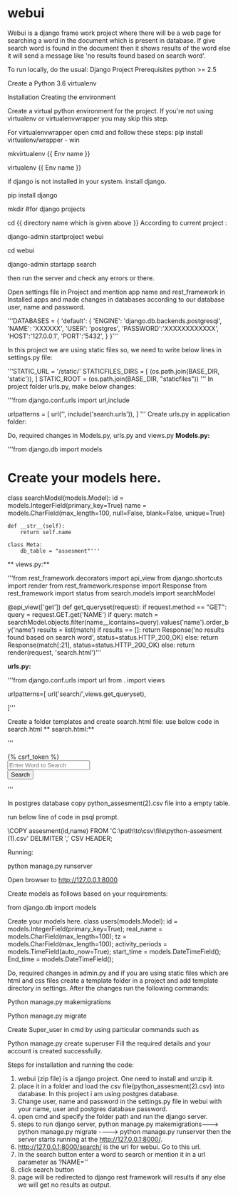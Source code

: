 # webui


Webui is a django frame work project where there will be a web page for searching a word in the document which is present in database. If give search word is found in the document then it shows results of the word else it will send a message like 'no results found based on search word'.

To run locally, do the usual:
Django Project Prerequisites python >= 2.5

Create a Python 3.6 virtualenv


Installation Creating the environment

Create a virtual python environment for the project. If you're not using virtualenv or virtualenvwrapper you may skip this step.

For virtualenvwrapper
open cmd and follow these steps:
pip install virtualenv/wrapper - win

mkvirtualenv {{ Env name }}

virtualenv {{ Env name }}

if django is not installed in your system. install django.

pip install django

mkdir <some name>  #for django projects

cd {{ directory name which is given above }}
 According to current project :
 
 django-admin startproject webui
 
cd webui

django-admin startapp search

then run the server and check any errors or there. 

Open settings file in Project and mention app name and rest_framework in Installed apps and made changes in databases according to our database user, name and password.

'''DATABASES = {
    'default': {
        'ENGINE': 'django.db.backends.postgresql',
        'NAME': 'XXXXXX',
        'USER': 'postgres',
        'PASSWORD':'XXXXXXXXXXXX',
        'HOST':'127.0.0.1',
        'PORT':'5432',
    }
}'''

In this project we are using static files so, we need to write below lines in settings.py file:
  
  '''STATIC_URL = '/static/'
STATICFILES_DIRS = [
    (os.path.join(BASE_DIR, 'static')),
]
STATIC_ROOT = (os.path.join(BASE_DIR, "staticfiles"))
'''
In project folder urls.py, make below changes:


'''from django.conf.urls import url,include

  urlpatterns = [
    url('', include('search.urls')),
]
'''
Create urls.py in application folder:

Do, required changes in Models.py, urls.py and views.py
**Models.py:**

'''from django.db import models

# Create your models here.
class searchModel(models.Model):
    id = models.IntegerField(primary_key=True)
    name = models.CharField(max_length=100, null=False, blank=False, unique=True)

    def __str__(self):
        return self.name

    class Meta:
        db_table = "assesment"'''
        
**
views.py:**

'''from rest_framework.decorators import api_view
from django.shortcuts import render
from rest_framework.response import Response
from rest_framework import status
from search.models import searchModel


@api_view(['get'])
def get_queryset(request):
    if request.method == "GET":
        query = request.GET.get('NAME')
        if query:
            match = searchModel.objects.filter(name__icontains=query).values('name').order_by('name')
            results = list(match)
            if results == []:
                return Response('no results found based on search word', status=status.HTTP_200_OK)
            else:
                return Response(match[:21], status=status.HTTP_200_OK)
        else:
            return render(request, 'search.html')'''

**urls.py:**

'''from django.conf.urls import url
from . import views

urlpatterns=[
    url('search/',views.get_queryset),

]'''

 Create a folder templates and create search.html file:
 use below code in search.html
 ** search.html:**
  
'''<form method="GET" action="get_queryset">
        {% csrf_token %}
        <div class="form- group">
            <div class="col- lg-5">
                <input type=" text" name="NAME" class=" form-control" placeholder="Enter Word to Search">
            </div>
            <label class="col- lg-2">
                <button type=" submit" class="btn btn- primary"> Search </button>
            </label>
        </div>

</form>'''

In postgres database copy python_assesment(2).csv file into a empty table.

run below line of code in psql prompt.

\COPY assesment(id,name) FROM 'C:\path\to\csv\file\python-assesment (1).csv' DELIMITER ',' CSV HEADER;


Running:

python manage.py runserver

Open browser to http://127.0.0.1:8000

Create models as follows based on your requirements:

from django.db import models

Create your models here.
class users(models.Model): id = models.IntegerField(primary_key=True); real_name = models.CharField(max_length=100); tz = models.CharField(max_length=100); activity_periods = models.TimeField(auto_now=True); start_time = models.DateTimeField(); End_time = models.DateTimeField();

Do, required changes in admin.py and if you are using static files which are html and css files create a template folder in a project and add template directory in settings. After the changes run the following commands:

Python manage.py makemigrations

Python manage.py migrate

Create Super_user in cmd by using particular commands such as

Python manage.py create superuser Fill the required details and your account is created successfully.



Steps for installation and running the code:
1) webui (zip file)  is a django project. One need to install and unzip it.
2) place it in a folder and load the csv file(python_assesment(2).csv) into database. In this project i am using postgres database. 
3) Change user, name and password in the settings.py file in webui with your name, user and postgres database password.
4) open cmd and specify the folder path and run the django server.
5) steps to run django server, python manage.py makemigrations---> python manage.py migrate ----> python manage.py runserver then the server starts running at the http://127.0.0.1:8000/.
6) http://127.0.0.1:8000/search/ is the url for webui. Go to this url.
7) In the search button enter a word to search or mention it in a url parameter as ?NAME='<some word>'
8) click search button
9) page will be redirected to django rest framework will results if any else we will get no results as output.
